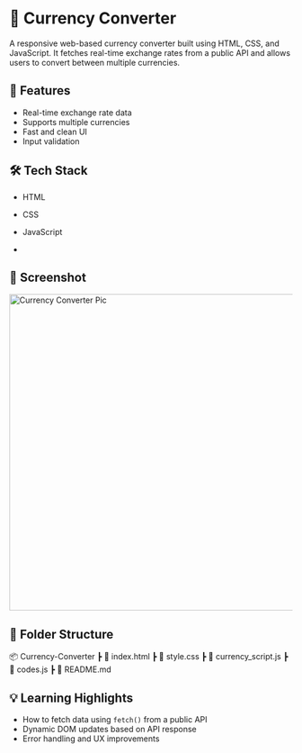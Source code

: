 # 💱 Currency Converter

A responsive web-based currency converter built using HTML, CSS, and JavaScript. It fetches real-time exchange rates from a public API and allows users to convert between multiple currencies.

## 🔧 Features
- Real-time exchange rate data
- Supports multiple currencies
- Fast and clean UI
- Input validation

## 🛠 Tech Stack
- HTML
- CSS
- JavaScript

- 
## 📸 Screenshot
<img width="562" alt="Currency Converter Pic" src="https://github.com/user-attachments/assets/f1774583-3173-4578-bf09-7ecfddcc7d38" />



## 📁 Folder Structure
📦 Currency-Converter
┣ 📄 index.html
┣ 📄 style.css
┣ 📄 currency_script.js
┣ 📄 codes.js
┣ 📄 README.md

## 💡 Learning Highlights
- How to fetch data using `fetch()` from a public API
- Dynamic DOM updates based on API response
- Error handling and UX improvements
